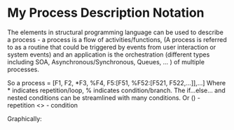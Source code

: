 # My Process Description Notation 
The elements in structural programming language can be used to describe a process - a process is a flow of activities/functions, (A process is referred to as a routine that could be triggered by events from user interaction or system events)  and an application is the orchestration (different types including SOA, Asynchronous/Synchronous, Queues, ... ) of multiple processes.

So a process = [F1, F2, *F3, %F4, F5:[F51, %F52:[F521, F522,...]],...]
Where * indicates repetition/loop, % indicates condition/branch.
The if...else… and nested conditions can be streamlined with many conditions.
Or 
() - repetition
<> - condition

Graphically:
